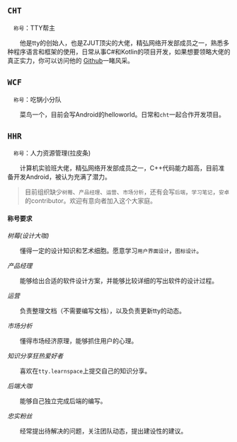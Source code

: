 ## `CHT`

&emsp;`称号`：TTY帮主

&emsp;&emsp;他是tty的创始人，也是ZJUT顶尖的大佬，精弘网络开发部成员之一，熟悉多种程序语言和框架的使用，日常从事C#和Kotlin的项目开发，如果想要领略大佬的真正实力，你可以访问他的
[Github](https://github.com/h1542462994)一睹风采。

## `WCF`

&emsp;`称号`：吃锅小分队

&emsp;&emsp;菜鸟一个，目前会写Android的helloworld。日常和`cht`一起合作开发项目。

## `HHR`

&emsp;`称号`：人力资源管理(拉皮条)

&emsp;&emsp;计算机实验班大佬，精弘网络开发部成员之一，C++代码能力超高，目前准备开发Android，被认为充满了潜力。

> 目前组织缺少`树莓`、`产品经理`、`运营`、`市场分析`，还有会写`后端`，`学习笔记`，`安卓`的contributor。欢迎有意向者加入这个大家庭。

#### 称号要求

*树莓(设计大咖)*

&emsp;&emsp;懂得一定的设计知识和艺术细胞。愿意学习`用户界面设计`，`图标设计`。

*产品经理*

&emsp;&emsp;能够给出合适的软件设计方案，并能够比较详细的写出软件的设计过程。

*运营*

&emsp;&emsp;负责整理文档（不需要编写文档），以及负责更新tty的动态。

*市场分析*

&emsp;&emsp;懂得市场经济原理，能够抓住用户的心理。

*知识分享狂热爱好者*

&emsp;&emsp;喜欢在`tty.learnspace`上提交自己的知识分享。

*后端大咖*

&emsp;&emsp;能够自己独立完成后端的编写。

*忠实粉丝*

&emsp;&emsp;经常提出待解决的问题，关注团队动态，提出建设性的建议。
